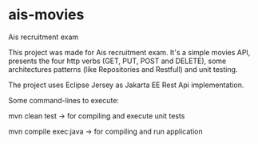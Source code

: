 # ais-movies
Ais recruitment exam

This project was made for Ais recruitment exam. It's a simple movies API, presents the 
four http verbs (GET, PUT, POST and DELETE), some architectures patterns (like 
Repositories and Restfull) and unit testing.

The project uses Eclipse Jersey as Jakarta EE Rest Api implementation.

Some command-lines to execute:

mvn clean test -> for compiling and execute unit tests

mvn compile exec:java -> for compiling and run application

